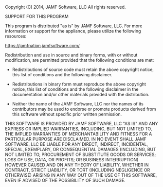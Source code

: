 Copyright (C) 2014, JAMF Software, LLC All rights reserved.

SUPPORT FOR THIS PROGRAM

This program is distributed "as is" by JAMF Software, LLC.  For more information or
support for the appliance, please utilize the following resources:

https://jamfnation.jamfsoftware.com/

Redistribution and use in source and binary forms, with or without modification, are
permitted provided that the following conditions are met:

* Redistributions of source code must retain the above copyright notice, this list of
conditions and the following disclaimer.

* Redistributions in binary form must reproduce the above copyright notice, this list of
conditions and the following disclaimer in the documentation and/or other materials
provided with the distribution.

* Neither the name of the JAMF Software, LLC nor the names of its contributors may be used
to endorse or promote products derived from this software without specific prior written
permission.

THIS SOFTWARE IS PROVIDED BY JAMF SOFTWARE, LLC "AS IS" AND ANY EXPRESS OR IMPLIED
WARRANTIES, INCLUDING, BUT NOT LIMITED TO, THE IMPLIED WARRANTIES OF MERCHANTABILITY AND
FITNESS FOR A PARTICULAR PURPOSE ARE DISCLAIMED. IN NO EVENT SHALL JAMF SOFTWARE, LLC BE
LIABLE FOR ANY DIRECT, INDIRECT, INCIDENTAL, SPECIAL, EXEMPLARY, OR CONSEQUENTIAL DAMAGES
(INCLUDING, BUT NOT LIMITED TO, PROCUREMENT OF SUBSTITUTE GOODS OR SERVICES; LOSS OF USE,
DATA, OR PROFITS; OR BUSINESS INTERRUPTION) HOWEVER CAUSED AND ON ANY THEORY OF LIABILITY,
WHETHER IN CONTRACT, STRICT LIABILITY, OR TORT (INCLUDING NEGLIGENCE OR OTHERWISE) ARISING
IN ANY WAY OUT OF THE USE OF THIS SOFTWARE, EVEN IF ADVISED OF THE POSSIBILITY OF SUCH
DAMAGE.
